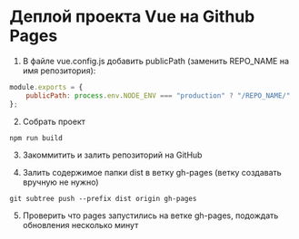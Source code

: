 # Деплой проекта Vue на Github Pages

1. В файле vue.config.js добавить publicPath (заменить REPO_NAME на имя репозитория):
```js
module.exports = {
    publicPath: process.env.NODE_ENV === "production" ? "/REPO_NAME/" : "/",
};
```

2. Собрать проект
```
npm run build
```

3. Закоммитить и залить репозиторий на GitHub

4. Залить содержимое папки dist в ветку gh-pages (ветку создавать вручную не нужно)
```
git subtree push --prefix dist origin gh-pages
```

5. Проверить что pages запустились на ветке gh-pages, подождать обновления несколько минут
